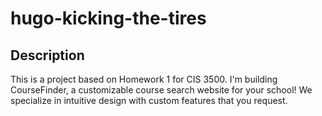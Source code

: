 # hugo-kicking-the-tires

## Description
This is a project based on Homework 1 for CIS 3500. I'm building CourseFinder, a customizable course search website for your school! We specialize in intuitive design with custom features that you request.
